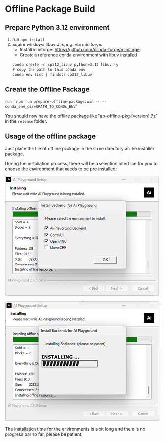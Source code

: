# Offline Package Build

## Prepare Python 3.12 environment

1. run `npm install`
2. aquire windows libuv dlls, e.g. via miniforge:
   - Install miniforge: https://github.com/conda-forge/miniforge
   - Create a reference conda environment with libuv installed
   ```
   conda create -n cp312_libuv python=3.12 libuv -y
   # copy the path to this conda env
   conda env list | findstr cp312_libuv
   ```

## Create the Offline Package

```
run `npm run prepare-offline-package:win -- --conda_env_dir=$PATH_TO_CONDA_ENV`
```

You should now have the offline package like "ap-offline-pkg-[version].7z" in the `release` folder.

## Usage of the offline package

Just place the file of offline package in the same directory as the installer package.

During the installation process, there will be a selection interface for you to choose the environment that needs to be pre-installed:

![image](offline-envs-select.png)

![image](offline-envs-install.png)

The installation time for the environments is a bit long and there is no progress bar so far, please be patient.